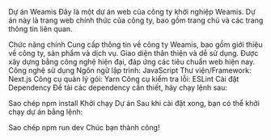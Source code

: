 Dự án Weamis
Đây là một dự án web của công ty khởi nghiệp Weamis. Dự án này là trang web chính thức của công ty, bao gồm trang chủ và các trang thông tin liên quan.

Chức năng chính
Cung cấp thông tin về công ty Weamis, bao gồm giới thiệu về công ty, sản phẩm và dịch vụ.
Giao diện thân thiện và dễ sử dụng.
Được xây dựng bằng công nghệ hiện đại, đáp ứng các tiêu chuẩn web hiện nay.
Công nghệ sử dụng
Ngôn ngữ lập trình: JavaScript
Thư viện/Framework: Next.js
Công cụ quản lý gói: Yarn
Công cụ kiểm tra lỗi: ESLint
Cài đặt Dependency
Để tải các dependency cần thiết, hãy chạy lệnh sau:

Sao chép
npm install
Khởi chạy Dự án
Sau khi cài đặt xong, bạn có thể khởi chạy dự án bằng lệnh:

Sao chép
npm run dev
Chúc bạn thành công!
